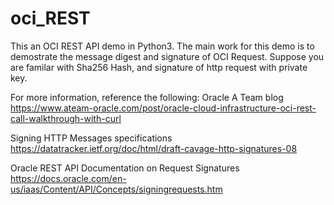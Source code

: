 # oci_REST
This an OCI REST API demo in Python3.
The main work for this demo is to demostrate the message digest and signature of OCI Request.
Suppose you are familar with Sha256 Hash, and signature of http request with private key.

For more information, reference the following:
Oracle A Team blog
https://www.ateam-oracle.com/post/oracle-cloud-infrastructure-oci-rest-call-walkthrough-with-curl

Signing HTTP Messages specifications
https://datatracker.ietf.org/doc/html/draft-cavage-http-signatures-08

Oracle REST API Documentation on Request Signatures
https://docs.oracle.com/en-us/iaas/Content/API/Concepts/signingrequests.htm
